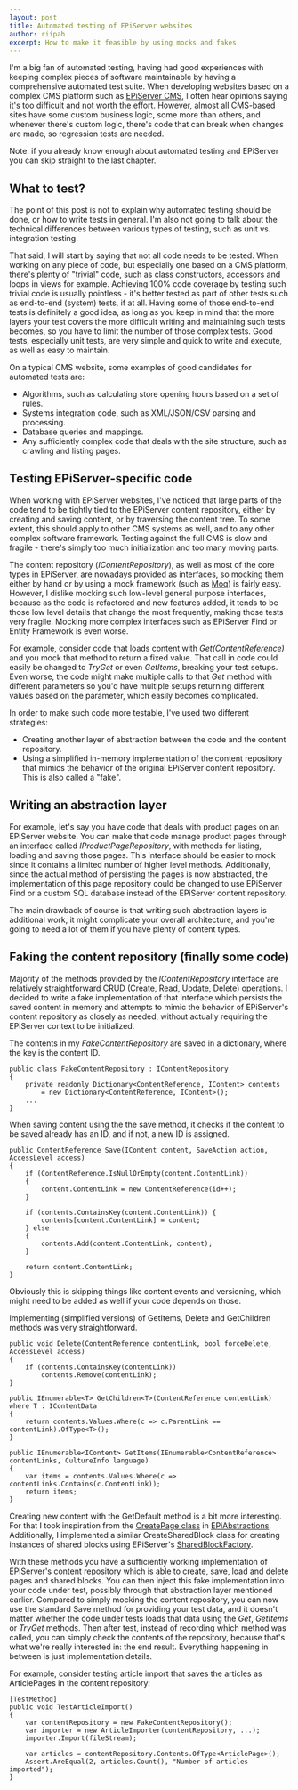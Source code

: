 ```yaml
---
layout: post
title: Automated testing of EPiServer websites
author: riipah
excerpt: How to make it feasible by using mocks and fakes
---
```


I'm a big fan of automated testing, having had good experiences with keeping complex pieces of software maintainable by having a comprehensive automated test suite. 
When developing websites based on a complex CMS platform such as [EPiServer CMS](http://www.episerver.com/), I often hear opinions saying it's too difficult and not worth the effort. 
However, almost all CMS-based sites have some custom business logic, some more than others, and whenever there's custom logic, there's code that can break when changes are made, 
so regression tests are needed.

Note: if you already know enough about automated testing and EPiServer you can skip straight to the last chapter.

## What to test?

The point of this post is not to explain why automated testing should be done, or how to write tests in general. 
I'm also not going to talk about the technical differences between various types of testing, such as unit vs. integration testing. 

That said, I will start by saying that not all code needs to be tested.
When working on any piece of code, but especially one based on a CMS platform, there's plenty of "trivial" code, such as class constructors, accessors and loops in views for example.
Achieving 100% code coverage by testing such trivial code is usually pointless - it's better tested as part of other tests such as end-to-end (system) tests, if at all. 
Having some of those end-to-end tests is definitely a good idea, as long as you keep in mind that the more layers your test covers 
the more difficult writing and maintaining such tests becomes, so you have to limit the number of those complex tests. 
Good tests, especially unit tests, are very simple and quick to write and execute, as well as easy to maintain.

On a typical CMS website, some examples of good candidates for automated tests are:

* Algorithms, such as calculating store opening hours based on a set of rules.
* Systems integration code, such as XML/JSON/CSV parsing and processing.
* Database queries and mappings.
* Any sufficiently complex code that deals with the site structure, such as crawling and listing pages.

## Testing EPiServer-specific code

When working with EPiServer websites, I've noticed that large parts of the code tend to be tightly tied to the EPiServer content repository, 
either by creating and saving content, or by traversing the content tree. 
To some extent, this should apply to other CMS systems as well, and to any other complex software framework.
Testing against the full CMS is slow and fragile - there's simply too much initialization and too many moving parts.

The content repository (*IContentRepository*), as well as most of the core types in EPiServer, are nowadays provided as interfaces, 
so mocking them either by hand or by using a mock framework (such as [Moq](https://github.com/Moq/moq4)) is fairly easy. 
However, I dislike mocking such low-level general purpose interfaces, because as the code is refactored and new features added, 
it tends to be those low level details that change the most frequently, making those tests very fragile. 
Mocking more complex interfaces such as EPiServer Find or Entity Framework is even worse.

For example, consider code that loads content with *Get<T>(ContentReference)* and you mock that method to return a fixed value. 
That call in code could easily be changed to *TryGet* or even *GetItems*, breaking your test setups. Even worse, the code might make multiple calls to that *Get* method
with different parameters so you'd have multiple setups returning different values based on the parameter, which easily becomes complicated.

In order to make such code more testable, I've used two different strategies:

* Creating another layer of abstraction between the code and the content repository.
* Using a simplified in-memory implementation of the content repository that mimics the behavior of the original EPiServer content repository. This is also called a "fake".

## Writing an abstraction layer

For example, let's say you have code that deals with product pages on an EPiServer website. 
You can make that code manage product pages through an interface called *IProductPageRepository*, with methods for listing, loading and saving those pages. 
This interface should be easier to mock since it contains a limited number of higher level methods. Additionally, since the actual method of persisting the pages is now abstracted,
the implementation of this page repository could be changed to use EPiServer Find or a custom SQL database instead of the EPiServer content repository.

The main drawback of course is that writing such abstraction layers is additional work, it might complicate your overall architecture, 
and you're going to need a lot of them if you have plenty of content types.

## Faking the content repository (finally some code)

Majority of the methods provided by the *IContentRepository* interface are relatively straightforward CRUD (Create, Read, Update, Delete) operations.
I decided to write a fake implementation of that interface which persists the saved content in memory and attempts to mimic the behavior of EPiServer's content repository as
closely as needed, without actually requiring the EPiServer context to be initialized.

The contents in my *FakeContentRepository* are saved in a dictionary, where the key is the content ID. 

```
public class FakeContentRepository : IContentRepository
{
    private readonly Dictionary<ContentReference, IContent> contents 
        = new Dictionary<ContentReference, IContent>();    
    ...
}
```

When saving content using the the save method, it checks if the content to be saved already has an ID, and if not, a new ID is assigned.

```
public ContentReference Save(IContent content, SaveAction action, AccessLevel access)
{            
    if (ContentReference.IsNullOrEmpty(content.ContentLink))
    {
        content.ContentLink = new ContentReference(id++);
    }

    if (contents.ContainsKey(content.ContentLink)) {
        contents[content.ContentLink] = content;
    } else
    {
        contents.Add(content.ContentLink, content);
    }

    return content.ContentLink;
}
```

Obviously this is skipping things like content events and versioning, which might need to be added as well if your code depends on those.

Implementing (simplified versions) of GetItems, Delete and GetChildren methods was very straightforward.

```
public void Delete(ContentReference contentLink, bool forceDelete, AccessLevel access)
{
    if (contents.ContainsKey(contentLink))
        contents.Remove(contentLink);
}  
    
public IEnumerable<T> GetChildren<T>(ContentReference contentLink) where T : IContentData
{
    return contents.Values.Where(c => c.ParentLink == contentLink).OfType<T>();
}

public IEnumerable<IContent> GetItems(IEnumerable<ContentReference> contentLinks, CultureInfo language)
{
    var items = contents.Values.Where(c => contentLinks.Contains(c.ContentLink));
    return items;
}      
```

Creating new content with the GetDefault method is a bit more interesting. 
For that I took inspiration from the [CreatePage class](https://github.com/MikeHook/EPiAbstractions/blob/master/EPiAbstractions.FixtureSupport/CreatePage.cs) 
in [EPiAbstractions](https://github.com/MikeHook/EPiAbstractions). 
Additionally, I implemented a similar CreateSharedBlock class for creating instances of shared blocks using EPiServer's 
[SharedBlockFactory](http://world.episerver.com/documentation/Class-library/?documentId=cms/9/B79494A8).

With these methods you have a sufficiently working implementation of EPiServer's content repository which is able to create, save, load and delete
pages and shared blocks. You can then inject this fake implementation into your code under test, possibly through that abstraction layer mentioned earlier.
Compared to simply mocking the content repository, you can now use the standard Save method for providing your test data, and it doesn't matter whether the
code under tests loads that data using the *Get*, *GetItems* or *TryGet* methods. Then after test, instead of recording which method was called, you can simply
check the contents of the repository, because that's what we're really interested in: the end result. Everything happening in between is just implementation details.

For example, consider testing article import that saves the articles as ArticlePages in the content repository:

```
[TestMethod]
public void TestArticleImport()
{            
    var contentRepository = new FakeContentRepository();
    var importer = new ArticleImporter(contentRepository, ...);
    importer.Import(fileStream);

    var articles = contentRepository.Contents.OfType<ArticlePage>();
    Assert.AreEqual(2, articles.Count(), "Number of articles imported");
}    
```